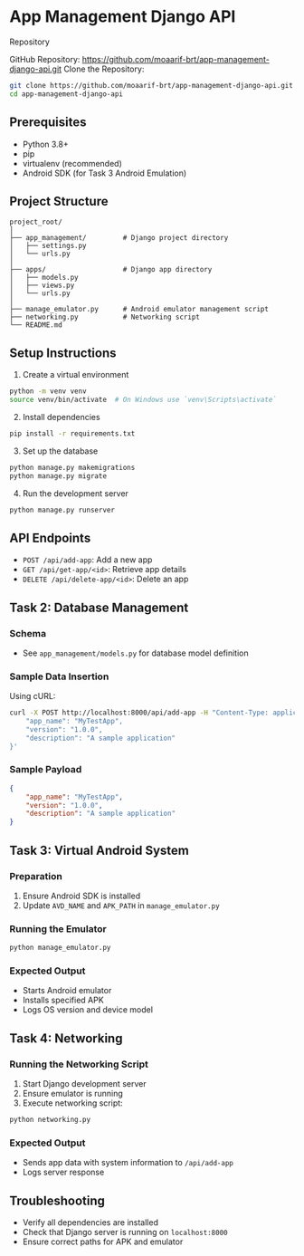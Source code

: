 # App Management Django API
Repository

GitHub Repository: https://github.com/moaarif-brt/app-management-django-api.git
Clone the Repository:


```bash
git clone https://github.com/moaarif-brt/app-management-django-api.git
cd app-management-django-api
```

## Prerequisites
- Python 3.8+
- pip
- virtualenv (recommended)
- Android SDK (for Task 3 Android Emulation)

## Project Structure
```
project_root/
│
├── app_management/         # Django project directory
│   ├── settings.py
│   └── urls.py
│
├── apps/                   # Django app directory
│   ├── models.py
│   ├── views.py
│   └── urls.py
│
├── manage_emulator.py      # Android emulator management script
├── networking.py           # Networking script
└── README.md
```

## Setup Instructions

1. Create a virtual environment
```bash
python -m venv venv
source venv/bin/activate  # On Windows use `venv\Scripts\activate`
```

2. Install dependencies
```bash
pip install -r requirements.txt
```

3. Set up the database
```bash
python manage.py makemigrations
python manage.py migrate
```

4. Run the development server
```bash
python manage.py runserver
```

## API Endpoints
- `POST /api/add-app`: Add a new app
- `GET /api/get-app/<id>`: Retrieve app details
- `DELETE /api/delete-app/<id>`: Delete an app

## Task 2: Database Management
### Schema
- See `app_management/models.py` for database model definition

### Sample Data Insertion
Using cURL:
```bash
curl -X POST http://localhost:8000/api/add-app -H "Content-Type: application/json" -d '{
    "app_name": "MyTestApp", 
    "version": "1.0.0", 
    "description": "A sample application"
}'
```

### Sample Payload
```json
{
    "app_name": "MyTestApp",
    "version": "1.0.0",
    "description": "A sample application"
}
```

## Task 3: Virtual Android System
### Preparation
1. Ensure Android SDK is installed
2. Update `AVD_NAME` and `APK_PATH` in `manage_emulator.py`

### Running the Emulator
```bash
python manage_emulator.py
```

### Expected Output
- Starts Android emulator
- Installs specified APK
- Logs OS version and device model

## Task 4: Networking
### Running the Networking Script
1. Start Django development server
2. Ensure emulator is running
3. Execute networking script:
```bash
python networking.py
```

### Expected Output
- Sends app data with system information to `/api/add-app`
- Logs server response

## Troubleshooting
- Verify all dependencies are installed
- Check that Django server is running on `localhost:8000`
- Ensure correct paths for APK and emulator
